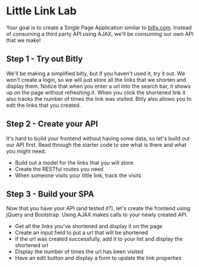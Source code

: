 # Little Link Lab

Your goal is to create a Single Page Application similar to [bitly.com](http://bitly.com). Instead of consuming a third party API using AJAX, we'll be consuming our own API that we make!

## Step 1 - Try out Bitly

We'll be making a simplified bitly, but if you haven't used it, try it out. We won't create a login, so we will just store all the links that we shorten and display them. Notice that when you enter a url into the search bar, it shows up on the page without refreshing it. When you click the shortened link it also tracks the number of times the link was visited. Bitly also allows you to edit the links that you created.

## Step 2 - Create your API

It's hard to build your frontend without having some data, so let's build out our API first. Read through the starter code to see what is there and what you might need.

+ Build out a model for the links that you will store
+ Create the RESTful routes you need
+ When someone visits your little link, track the visits

## Step 3 - Build your SPA

Now that you have your API (and tested it?), let's create the frontend using jQuery and Bootstrap. Using AJAX makes calls to your newly created API.

+ Get all the links you've shortened and display it on the page
+ Create an input field to put a url that will be shortened
+ If the url was created successfully, add it to your list and display the shortened url
+ Display the number of times the url has been visited
+ Have an edit button and display a form to update the link properties
